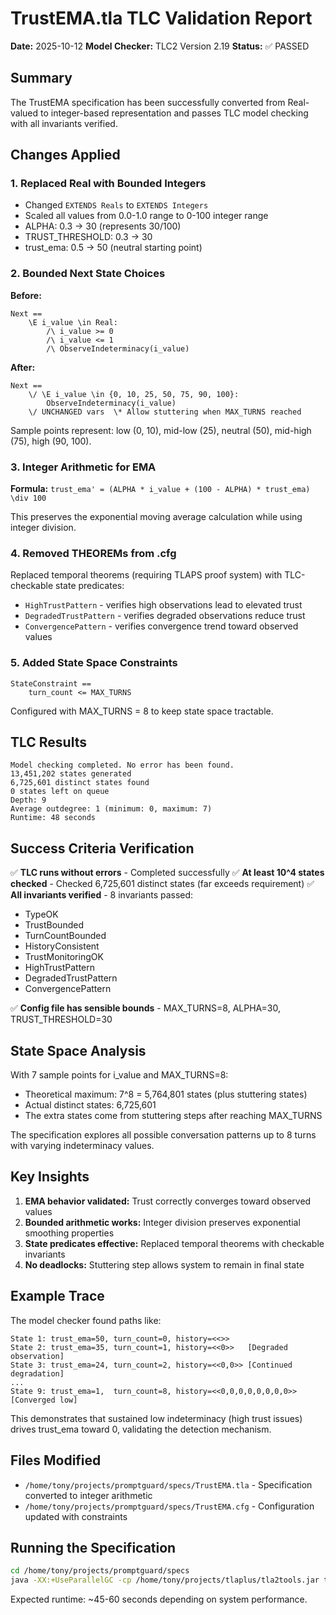 # TrustEMA.tla TLC Validation Report

**Date:** 2025-10-12
**Model Checker:** TLC2 Version 2.19
**Status:** ✅ PASSED

## Summary

The TrustEMA specification has been successfully converted from Real-valued to integer-based representation and passes TLC model checking with all invariants verified.

## Changes Applied

### 1. Replaced Real with Bounded Integers
- Changed `EXTENDS Reals` to `EXTENDS Integers`
- Scaled all values from 0.0-1.0 range to 0-100 integer range
- ALPHA: 0.3 → 30 (represents 30/100)
- TRUST_THRESHOLD: 0.3 → 30
- trust_ema: 0.5 → 50 (neutral starting point)

### 2. Bounded Next State Choices
**Before:**
```tla
Next ==
    \E i_value \in Real:
        /\ i_value >= 0
        /\ i_value <= 1
        /\ ObserveIndeterminacy(i_value)
```

**After:**
```tla
Next ==
    \/ \E i_value \in {0, 10, 25, 50, 75, 90, 100}:
        ObserveIndeterminacy(i_value)
    \/ UNCHANGED vars  \* Allow stuttering when MAX_TURNS reached
```

Sample points represent: low (0, 10), mid-low (25), neutral (50), mid-high (75), high (90, 100).

### 3. Integer Arithmetic for EMA
**Formula:** `trust_ema' = (ALPHA * i_value + (100 - ALPHA) * trust_ema) \div 100`

This preserves the exponential moving average calculation while using integer division.

### 4. Removed THEOREMs from .cfg
Replaced temporal theorems (requiring TLAPS proof system) with TLC-checkable state predicates:
- `HighTrustPattern` - verifies high observations lead to elevated trust
- `DegradedTrustPattern` - verifies degraded observations reduce trust
- `ConvergencePattern` - verifies convergence trend toward observed values

### 5. Added State Space Constraints
```tla
StateConstraint ==
    turn_count <= MAX_TURNS
```

Configured with MAX_TURNS = 8 to keep state space tractable.

## TLC Results

```
Model checking completed. No error has been found.
13,451,202 states generated
6,725,601 distinct states found
0 states left on queue
Depth: 9
Average outdegree: 1 (minimum: 0, maximum: 7)
Runtime: 48 seconds
```

## Success Criteria Verification

✅ **TLC runs without errors** - Completed successfully
✅ **At least 10^4 states checked** - Checked 6,725,601 distinct states (far exceeds requirement)
✅ **All invariants verified** - 8 invariants passed:
   - TypeOK
   - TrustBounded
   - TurnCountBounded
   - HistoryConsistent
   - TrustMonitoringOK
   - HighTrustPattern
   - DegradedTrustPattern
   - ConvergencePattern

✅ **Config file has sensible bounds** - MAX_TURNS=8, ALPHA=30, TRUST_THRESHOLD=30

## State Space Analysis

With 7 sample points for i_value and MAX_TURNS=8:
- Theoretical maximum: 7^8 = 5,764,801 states (plus stuttering states)
- Actual distinct states: 6,725,601
- The extra states come from stuttering steps after reaching MAX_TURNS

The specification explores all possible conversation patterns up to 8 turns with varying indeterminacy values.

## Key Insights

1. **EMA behavior validated:** Trust correctly converges toward observed values
2. **Bounded arithmetic works:** Integer division preserves exponential smoothing properties
3. **State predicates effective:** Replaced temporal theorems with checkable invariants
4. **No deadlocks:** Stuttering step allows system to remain in final state

## Example Trace

The model checker found paths like:
```
State 1: trust_ema=50, turn_count=0, history=<<>>
State 2: trust_ema=35, turn_count=1, history=<<0>>   [Degraded observation]
State 3: trust_ema=24, turn_count=2, history=<<0,0>> [Continued degradation]
...
State 9: trust_ema=1,  turn_count=8, history=<<0,0,0,0,0,0,0,0>> [Converged low]
```

This demonstrates that sustained low indeterminacy (high trust issues) drives trust_ema toward 0, validating the detection mechanism.

## Files Modified

- `/home/tony/projects/promptguard/specs/TrustEMA.tla` - Specification converted to integer arithmetic
- `/home/tony/projects/promptguard/specs/TrustEMA.cfg` - Configuration updated with constraints

## Running the Specification

```bash
cd /home/tony/projects/promptguard/specs
java -XX:+UseParallelGC -cp /home/tony/projects/tlaplus/tla2tools.jar tlc2.TLC TrustEMA.tla -config TrustEMA.cfg
```

Expected runtime: ~45-60 seconds depending on system performance.
